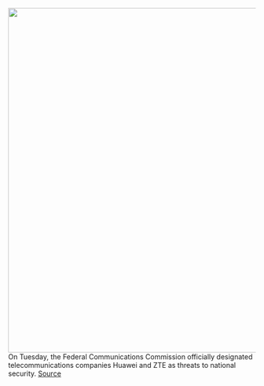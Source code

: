 <img src='https://cdn.vox-cdn.com/thumbor/v3NWVPG0qWZVkJFx4b85KONkECQ=/0x0:2040x1360/1200x800/filters:focal(857x517:1183x843)/cdn.vox-cdn.com/uploads/chorus_image/image/67000748/acastro_190521_1777_huawei_0004.0.0.jpg' width='700px' /><br/>
On Tuesday, the Federal Communications Commission officially designated telecommunications companies Huawei and ZTE as threats to national security.
<a href='https://www.theverge.com/2020/6/30/21308477/fcc-huawei-zte-ban-universal-service-fund-national-security-threat-risk'> Source <a/>
